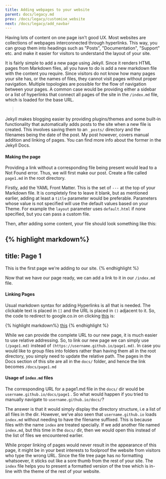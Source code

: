 ```yaml
---
title: Adding webpages to your website
parent: docs/legacy.md
prev: /docs/legacy/customise_website
next: /docs/legacy/add_navbar
---
```


Having lots of content on one page isn't good UX. Most websites are collections of webpages interconnected through hyperlinks. This way, you can group them into headings such as "Posts", "Documentation", "Support" etc. and make it easier for visitors to understand the layout of your site.

It is fairly simple to add a new page using Jekyll. Since it renders HTML pages from Markdown files, all you have to do is add a new markdown file with the content you require. Since visitors do not know how many pages your site has, or the names of files, they cannot visit pages without proper navigation. Multiple topologies are possible for the flow of navigation between your pages. A common case would be providing either a sidebar or a list of hyperlinks that connect all pages of the site in the `/index.md` file, which is loaded for the base URL.

><br/>
Jekyll makes blogging easier by providing plugins/themes and some built-in functionality that automatically adds posts to the site when a new file is created. This involves saving them to an `_posts/` directory and the filenames being the date of the post. My post however, covers manual addition and linking of pages. You can find more info about the former in the Jekyll Docs.

#### Making the page

Providing a link without a corresponding file being present would lead to a Not Found error. Thus, we will first make our post. Create a file called `page1.md` in the root directory.

Firstly, add the YAML Front Matter. This is the set of `---` at the top of your Markdown file. It is completely fine to leave it blank, but as mentioned earlier, adding at least a `title` parameter would be preferable. Parameters whose value is not specified will use the default values based on your Theme. For example the `layout` parameter uses `default.html` if none specified, but you can pass a custom file.

Then, after adding some content, your file should look something like this:

{% highlight markdown%}
---
title: Page 1
---

This is the first page we're adding to our site.
{% endhighlight %}

Now that we have our page ready, we can add a link to it in our `/index.md` file.

#### Linking Pages

Usual markdown syntax for adding Hyperlinks is all that is needed. The clickable text is placed in `[]` and the URL is placed in `()` adjacent to it. So, the code to redirect to google.co.in on clicking [this](https://google.co.in) is:

{% highlight markdown%}
[this](https://google.co.in)
{% endhighlight %}

While we can provide the complete URL to our new page, it is much easier to use relative addressing. So, to link our new page we can simply use `(/page1.md)` instead of `(https://username.github.io/page1.md)`. In case you would like to group files into folders rather than having them all in the root directory, you simply need to update the relative path. The pages in the Docs section of this site are all in the `docs/` folder, and hence the link becomes `/docs/page1.md`

#### Usage of `index.md` files

The corresponding URL for a page1.md file in the `docs/` dir would be `username.github.io/docs/page1` . So what would happen if you tried to manually navigate to `username.github.io/docs/`?

The answer is that it would simply display the directory structure, i.e a list of all files in the dir. However, we've also seen that `username.github.io` loads `index.md` without needing to have the filename suffixed. This is because files with the name `index` are treated specially. If we add another file named `index.md`, but this time in the `docs/` dir, then we would open this instead of the list of files we encountered earlier.

While proper linking of pages would never result in the appearance of this page, it might be in your best interests to foolproof the website from visitors who type the wrong URL. Since the file tree page has no formatting whatsoever, it sticks out like a sore thumb from the rest of your site. The `index` file helps you to present a formatted version of the tree which is in-line with the theme of the rest of your website.
